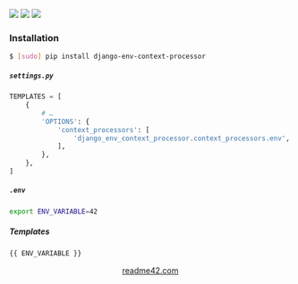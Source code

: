 <!--
https://readme42.com
-->


[![](https://img.shields.io/pypi/v/django-env-context-processor.svg?maxAge=3600)](https://pypi.org/project/django-env-context-processor/)
[![](https://img.shields.io/badge/License-Unlicense-blue.svg?longCache=True)](https://unlicense.org/)
[![](https://github.com/andrewp-as-is/django-env-context-processor.py/workflows/tests42/badge.svg)](https://github.com/andrewp-as-is/django-env-context-processor.py/actions)

### Installation
```bash
$ [sudo] pip install django-env-context-processor
```

##### `settings.py`
```python
TEMPLATES = [
    {
        # …
        'OPTIONS': {
            'context_processors': [
                'django_env_context_processor.context_processors.env',
            ],
        },
    },
]
```

##### `.env`
```bash
export ENV_VARIABLE=42
```

##### Templates
```html
{{ ENV_VARIABLE }}
```

<p align="center">
    <a href="https://readme42.com/">readme42.com</a>
</p>
